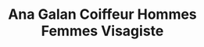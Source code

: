 ---
title: "Ana Galan Coiffeur Hommes Femmes Visagiste"
url: /pau/ana-galan-coiffeur-hommes-femmes-visagiste/
shop: coiffeur
---